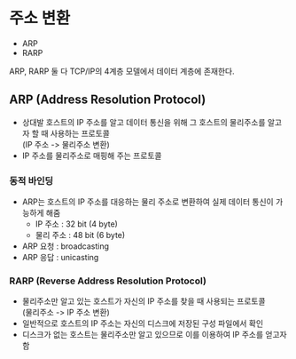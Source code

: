 # 주소 변환
- ARP
- RARP

ARP, RARP 둘 다 TCP/IP의 4계층 모델에서 데이터 계층에 존재한다.

## ARP (Address Resolution Protocol)
- 상대발 호스트의 IP 주소를 알고 데이터 통신을 위해 그 호스트의 물리주소를 알고자 할 때 사용하는 프로토콜  
(IP 주소 -> 물리주소 변환)
- IP 주소를 물리주소로 매핑해 주는 프로토콜

### 동적 바인딩
- ARP는 호스트의 IP 주소를 대응하는 물리 주소로 변환하여 실제 데이터 통신이 가능하게 해줌
  - IP 주소 : 32 bit (4 byte)
  - 물리 주소 : 48 bit (6 byte)
- ARP 요청 : broadcasting 
- ARP 응답 : unicasting

### RARP (Reverse Address Resolution Protocol)
- 물리주소만 알고 있는 호스트가 자신의 IP 주소를 찾을 때 사용되는 프로토콜  
(물리주소 -> IP 주소 변환)
- 일반적으로 호스트의 IP 주소는 자신의 디스크에 저장된 구성 파일에서 확인
- 디스크가 없는 호스트는 물리주소만 알고 있으므로 이를 이용하여 IP 주소를 얻고자 함